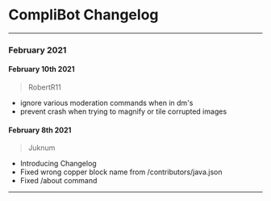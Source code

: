 # CompliBot Changelog
---------------------------------------
### February 2021

#### February 10th 2021
> RobertR11

- ignore various moderation commands when in dm's
- prevent crash when trying to magnify or tile corrupted images

#### February 8th 2021
> Juknum  

- Introducing Changelog
- Fixed wrong copper block name from /contributors/java.json
- Fixed /about command
---------------------------------------